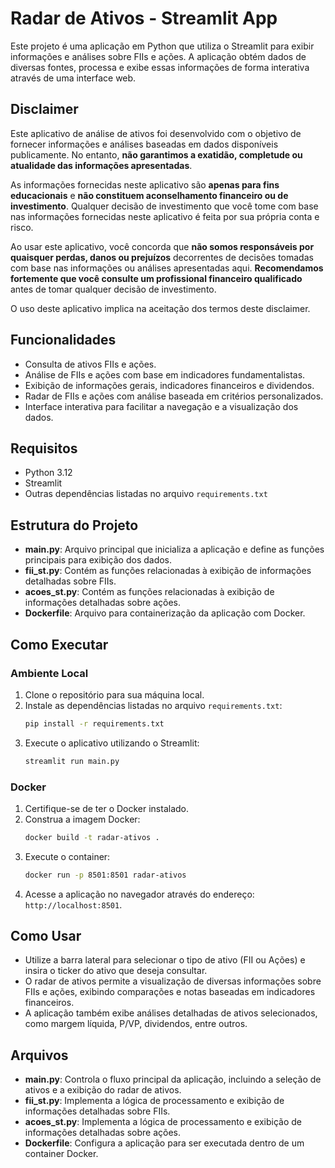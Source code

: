 
# Radar de Ativos - Streamlit App

Este projeto é uma aplicação em Python que utiliza o Streamlit para exibir informações e análises sobre FIIs e ações. A aplicação obtém dados de diversas fontes, processa e exibe essas informações de forma interativa através de uma interface web.


## Disclaimer

Este aplicativo de análise de ativos foi desenvolvido com o objetivo de fornecer informações e análises baseadas em dados disponíveis publicamente. No entanto, **não garantimos a exatidão, completude ou atualidade das informações apresentadas**.

As informações fornecidas neste aplicativo são **apenas para fins educacionais** e **não constituem aconselhamento financeiro ou de investimento**. Qualquer decisão de investimento que você tome com base nas informações fornecidas neste aplicativo é feita por sua própria conta e risco.

Ao usar este aplicativo, você concorda que **não somos responsáveis por quaisquer perdas, danos ou prejuízos** decorrentes de decisões tomadas com base nas informações ou análises apresentadas aqui. **Recomendamos fortemente que você consulte um profissional financeiro qualificado** antes de tomar qualquer decisão de investimento.

O uso deste aplicativo implica na aceitação dos termos deste disclaimer.



## Funcionalidades

- Consulta de ativos FIIs e ações.
- Análise de FIIs e ações com base em indicadores fundamentalistas.
- Exibição de informações gerais, indicadores financeiros e dividendos.
- Radar de FIIs e ações com análise baseada em critérios personalizados.
- Interface interativa para facilitar a navegação e a visualização dos dados.

## Requisitos

- Python 3.12
- Streamlit
- Outras dependências listadas no arquivo `requirements.txt`

## Estrutura do Projeto

- **main.py**: Arquivo principal que inicializa a aplicação e define as funções principais para exibição dos dados.
- **fii_st.py**: Contém as funções relacionadas à exibição de informações detalhadas sobre FIIs.
- **acoes_st.py**: Contém as funções relacionadas à exibição de informações detalhadas sobre ações.
- **Dockerfile**: Arquivo para containerização da aplicação com Docker.

## Como Executar

### Ambiente Local

1. Clone o repositório para sua máquina local.
2. Instale as dependências listadas no arquivo `requirements.txt`:
   ```bash
   pip install -r requirements.txt
   ```
3. Execute o aplicativo utilizando o Streamlit:
   ```bash
   streamlit run main.py
   ```

### Docker

1. Certifique-se de ter o Docker instalado.
2. Construa a imagem Docker:
   ```bash
   docker build -t radar-ativos .
   ```
3. Execute o container:
   ```bash
   docker run -p 8501:8501 radar-ativos
   ```
4. Acesse a aplicação no navegador através do endereço: `http://localhost:8501`.

## Como Usar

- Utilize a barra lateral para selecionar o tipo de ativo (FII ou Ações) e insira o ticker do ativo que deseja consultar.
- O radar de ativos permite a visualização de diversas informações sobre FIIs e ações, exibindo comparações e notas baseadas em indicadores financeiros.
- A aplicação também exibe análises detalhadas de ativos selecionados, como margem líquida, P/VP, dividendos, entre outros.

## Arquivos

- **main.py**: Controla o fluxo principal da aplicação, incluindo a seleção de ativos e a exibição do radar de ativos.
- **fii_st.py**: Implementa a lógica de processamento e exibição de informações detalhadas sobre FIIs.
- **acoes_st.py**: Implementa a lógica de processamento e exibição de informações detalhadas sobre ações.
- **Dockerfile**: Configura a aplicação para ser executada dentro de um container Docker.


